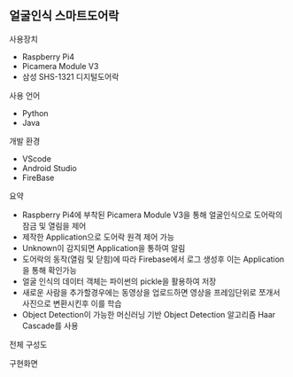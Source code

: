 ## 얼굴인식 스마트도어락

사용장치 
- Raspberry Pi4
- Picamera Module V3
- 삼성 SHS-1321 디지털도어락

사용 언어 
- Python 
- Java

개발 환경 
- VScode 
- Android Studio
- FireBase

요약  
- Raspberry Pi4에 부착된 Picamera Module V3을 통해 얼굴인식으로 도어락의 잠금 및 열림을 제어
- 제작한 Application으로 도어락 원격 제어 가능
- Unknown이 감지되면 Application을 통하여 알림
- 도어락의 동작(열림 및 닫힘)에 따라 Firebase에서 로그 생성후 이는 Application을 통해 확인가능
- 얼굴 인식의 데이터 객체는 파이썬의 pickle을 활용하여 저장
- 새로운 사람을 추가할경우에는 동영상을 업로드하면 영상을 프레임단위로 쪼개서 사진으로 변환시킨후 이를 학습
- Object Detection이 가능한 머신러닝 기반 Object Detection 알고리즘 Haar Cascade를 사용

전체 구성도

구현화면
